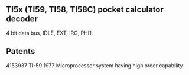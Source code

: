 ## TI5x (TI59, TI58, TI58C) pocket calculator decoder
4 bit data bus, IDLE, EXT, IRG, PHI1.

## Patents
4153937	TI-59	 	1977	Microprocessor system having high order capability
